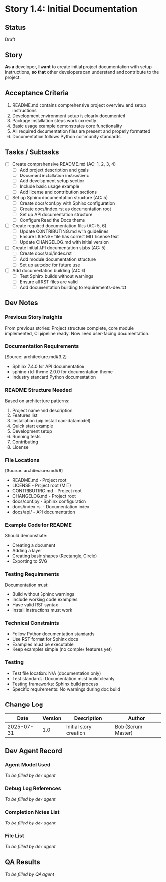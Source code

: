 # Story 1.4: Initial Documentation

## Status
Draft

## Story
**As a** developer,
**I want** to create initial project documentation with setup instructions,
**so that** other developers can understand and contribute to the project.

## Acceptance Criteria
1. README.md contains comprehensive project overview and setup instructions
2. Development environment setup is clearly documented
3. Package installation steps work correctly
4. Basic usage example demonstrates core functionality
5. All required documentation files are present and properly formatted
6. Documentation follows Python community standards

## Tasks / Subtasks
- [ ] Create comprehensive README.md (AC: 1, 2, 3, 4)
  - [ ] Add project description and goals
  - [ ] Document installation instructions
  - [ ] Add development setup section
  - [ ] Include basic usage example
  - [ ] Add license and contribution sections
- [ ] Set up Sphinx documentation structure (AC: 5)
  - [ ] Create docs/conf.py with Sphinx configuration
  - [ ] Create docs/index.rst as documentation root
  - [ ] Set up API documentation structure
  - [ ] Configure Read the Docs theme
- [ ] Create required documentation files (AC: 5, 6)
  - [ ] Update CONTRIBUTING.md with guidelines
  - [ ] Ensure LICENSE file has correct MIT license text
  - [ ] Update CHANGELOG.md with initial version
- [ ] Create initial API documentation stubs (AC: 5)
  - [ ] Create docs/api/index.rst
  - [ ] Add module documentation structure
  - [ ] Set up autodoc for future use
- [ ] Add documentation building (AC: 6)
  - [ ] Test Sphinx builds without warnings
  - [ ] Ensure all RST files are valid
  - [ ] Add documentation building to requirements-dev.txt

## Dev Notes

### Previous Story Insights
From previous stories: Project structure complete, core module implemented, CI pipeline ready. Now need user-facing documentation.

### Documentation Requirements
[Source: architecture.md#3.2]
- Sphinx 7.4.0 for API documentation
- sphinx-rtd-theme 2.0.0 for documentation theme
- Industry standard Python documentation

### README Structure Needed
Based on architecture patterns:
1. Project name and description
2. Features list
3. Installation (pip install cad-datamodel)
4. Quick start example
5. Development setup
6. Running tests
7. Contributing
8. License

### File Locations
[Source: architecture.md#9]
- README.md - Project root
- LICENSE - Project root (MIT)
- CONTRIBUTING.md - Project root
- CHANGELOG.md - Project root
- docs/conf.py - Sphinx configuration
- docs/index.rst - Documentation index
- docs/api/ - API documentation

### Example Code for README
Should demonstrate:
- Creating a document
- Adding a layer
- Creating basic shapes (Rectangle, Circle)
- Exporting to SVG

### Testing Requirements
Documentation must:
- Build without Sphinx warnings
- Include working code examples
- Have valid RST syntax
- Install instructions must work

### Technical Constraints
- Follow Python documentation standards
- Use RST format for Sphinx docs
- Examples must be executable
- Keep examples simple (no complex features yet)

### Testing
- Test file location: N/A (documentation only)
- Test standards: Documentation must build cleanly
- Testing frameworks: Sphinx build process
- Specific requirements: No warnings during doc build

## Change Log
| Date | Version | Description | Author |
|------|---------|-------------|--------|
| 2025-07-31 | 1.0 | Initial story creation | Bob (Scrum Master) |

## Dev Agent Record

### Agent Model Used
_To be filled by dev agent_

### Debug Log References
_To be filled by dev agent_

### Completion Notes List
_To be filled by dev agent_

### File List
_To be filled by dev agent_

## QA Results
_To be filled by QA agent_